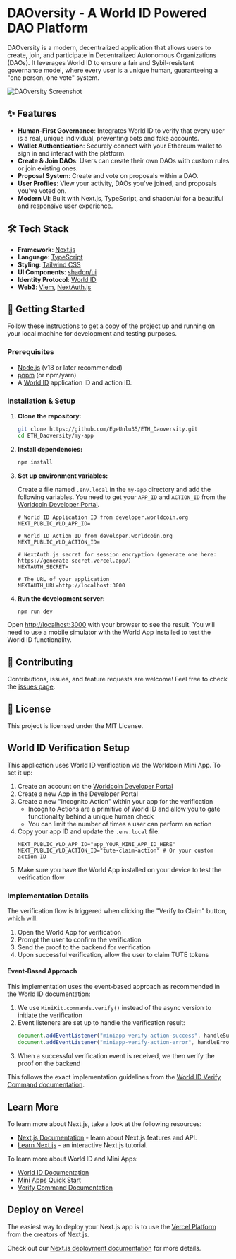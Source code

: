 # DAOversity - A World ID Powered DAO Platform

DAOversity is a modern, decentralized application that allows users to create, join, and participate in Decentralized Autonomous Organizations (DAOs). It leverages World ID to ensure a fair and Sybil-resistant governance model, where every user is a unique human, guaranteeing a "one person, one vote" system.

![DAOversity Screenshot](public/images/screenshot.png) 

## ✨ Features

- **Human-First Governance**: Integrates World ID to verify that every user is a real, unique individual, preventing bots and fake accounts.
- **Wallet Authentication**: Securely connect with your Ethereum wallet to sign in and interact with the platform.
- **Create & Join DAOs**: Users can create their own DAOs with custom rules or join existing ones.
- **Proposal System**: Create and vote on proposals within a DAO.
- **User Profiles**: View your activity, DAOs you've joined, and proposals you've voted on.
- **Modern UI**: Built with Next.js, TypeScript, and shadcn/ui for a beautiful and responsive user experience.

## 🛠️ Tech Stack

- **Framework**: [Next.js](https://nextjs.org/)
- **Language**: [TypeScript](https://www.typescriptlang.org/)
- **Styling**: [Tailwind CSS](https://tailwindcss.com/)
- **UI Components**: [shadcn/ui](https://ui.shadcn.com/)
- **Identity Protocol**: [World ID](https://worldcoin.org/world-id)
- **Web3**: [Viem](httpss://viem.sh/), [NextAuth.js](https://next-auth.js.org/)

## 🚀 Getting Started

Follow these instructions to get a copy of the project up and running on your local machine for development and testing purposes.

### Prerequisites

- [Node.js](https://nodejs.org/) (v18 or later recommended)
- [pnpm](https://pnpm.io/) (or npm/yarn)
- A [World ID](https://developer.worldcoin.org/) application ID and action ID.

### Installation & Setup

1.  **Clone the repository:**
    ```bash
    git clone https://github.com/EgeUnlu35/ETH_Daoversity.git
    cd ETH_Daoversity/my-app
    ```

2.  **Install dependencies:**
    ```bash
    npm install
    ```

3.  **Set up environment variables:**

    Create a file named `.env.local` in the `my-app` directory and add the following variables. You need to get your `APP_ID` and `ACTION_ID` from the [Worldcoin Developer Portal](https://developer.worldcoin.org/).

    ```env
    # World ID Application ID from developer.worldcoin.org
    NEXT_PUBLIC_WLD_APP_ID=
    
    # World ID Action ID from developer.worldcoin.org
    NEXT_PUBLIC_WLD_ACTION_ID=

    # NextAuth.js secret for session encryption (generate one here: https://generate-secret.vercel.app/)
    NEXTAUTH_SECRET=

    # The URL of your application
    NEXTAUTH_URL=http://localhost:3000
    ```

4.  **Run the development server:**
    ```bash
    npm run dev
    ```

Open [http://localhost:3000](http://localhost:3000) with your browser to see the result. You will need to use a mobile simulator with the World App installed to test the World ID functionality.

## 🤝 Contributing

Contributions, issues, and feature requests are welcome! Feel free to check the [issues page](https://github.com/EgeUnlu35/ETH_Daoversity/issues).

## 📄 License

This project is licensed under the MIT License.

## World ID Verification Setup

This application uses World ID verification via the Worldcoin Mini App. To set it up:

1. Create an account on the [Worldcoin Developer Portal](https://developer.worldcoin.org/)
2. Create a new App in the Developer Portal
3. Create a new "Incognito Action" within your app for the verification
   - Incognito Actions are a primitive of World ID and allow you to gate functionality behind a unique human check
   - You can limit the number of times a user can perform an action
4. Copy your app ID and update the `.env.local` file:
   ```
   NEXT_PUBLIC_WLD_APP_ID="app_YOUR_MINI_APP_ID_HERE"
   NEXT_PUBLIC_WLD_ACTION_ID="tute-claim-action" # Or your custom action ID
   ```
5. Make sure you have the World App installed on your device to test the verification flow

### Implementation Details

The verification flow is triggered when clicking the "Verify to Claim" button, which will:

1. Open the World App for verification
2. Prompt the user to confirm the verification
3. Send the proof to the backend for verification
4. Upon successful verification, allow the user to claim TUTE tokens

#### Event-Based Approach

This implementation uses the event-based approach as recommended in the World ID documentation:

1. We use `MiniKit.commands.verify()` instead of the async version to initiate the verification
2. Event listeners are set up to handle the verification result:
   ```javascript
   document.addEventListener("miniapp-verify-action-success", handleSuccess);
   document.addEventListener("miniapp-verify-action-error", handleError);
   ```
3. When a successful verification event is received, we then verify the proof on the backend

This follows the exact implementation guidelines from the [World ID Verify Command documentation](https://docs.world.org/mini-apps/commands/verify).

## Learn More

To learn more about Next.js, take a look at the following resources:

- [Next.js Documentation](https://nextjs.org/docs) - learn about Next.js features and API.
- [Learn Next.js](https://nextjs.org/learn) - an interactive Next.js tutorial.

To learn more about World ID and Mini Apps:

- [World ID Documentation](https://docs.world.org/)
- [Mini Apps Quick Start](https://docs.world.org/mini-apps/quick-start)
- [Verify Command Documentation](https://docs.world.org/mini-apps/commands/verify)

## Deploy on Vercel

The easiest way to deploy your Next.js app is to use the [Vercel Platform](https://vercel.com/new?utm_medium=default-template&filter=next.js&utm_source=create-next-app&utm_campaign=create-next-app-readme) from the creators of Next.js.

Check out our [Next.js deployment documentation](https://nextjs.org/docs/app/building-your-application/deploying) for more details.
